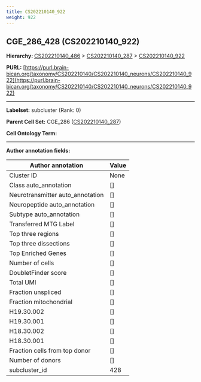 ```yaml
---
title: CS202210140_922
weight: 922
---
```

## CGE_286_428 (CS202210140_922)
<b>Hierarchy: </b>
[CS202210140_486](../CS202210140_486) >
[CS202210140_287](../CS202210140_287) >
[CS202210140_922](../CS202210140_922)

**PURL:** [https://purl.brain-bican.org/taxonomy/CS202210140/CS202210140_neurons/CS202210140_922](https://purl.brain-bican.org/taxonomy/CS202210140/CS202210140_neurons/CS202210140_922)

---


**Labelset:** subcluster (Rank: 0)

**Parent Cell Set:** CGE_286 ([CS202210140_287](../CS202210140_287))



**Cell Ontology Term:** 

[MARKER GENES.]: #


---

[TRANSFERRED ANNOTATIONS.]: #


[AUTHOR ANNOTATION FIELDS.]: #


**Author annotation fields:**

| Author annotation | Value |
|-------------------|-------|
|Cluster ID|None|
|Class auto_annotation|[]|
|Neurotransmitter auto_annotation|[]|
|Neuropeptide auto_annotation|[]|
|Subtype auto_annotation|[]|
|Transferred MTG Label|[]|
|Top three regions|[]|
|Top three dissections|[]|
|Top Enriched Genes|[]|
|Number of cells|[]|
|DoubletFinder score|[]|
|Total UMI|[]|
|Fraction unspliced|[]|
|Fraction mitochondrial|[]|
|H19.30.002|[]|
|H19.30.001|[]|
|H18.30.002|[]|
|H18.30.001|[]|
|Fraction cells from top donor|[]|
|Number of donors|[]|
|subcluster_id|428|
